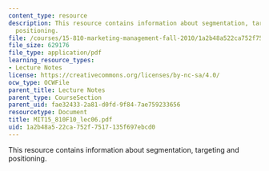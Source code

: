 ```yaml
---
content_type: resource
description: This resource contains information about segmentation, targeting and
  positioning.
file: /courses/15-810-marketing-management-fall-2010/1a2b48a522ca752f7517135f697ebcd0_MIT15_810F10_lec06.pdf
file_size: 629176
file_type: application/pdf
learning_resource_types:
- Lecture Notes
license: https://creativecommons.org/licenses/by-nc-sa/4.0/
ocw_type: OCWFile
parent_title: Lecture Notes
parent_type: CourseSection
parent_uid: fae32433-2a81-d0fd-9f84-7ae759233656
resourcetype: Document
title: MIT15_810F10_lec06.pdf
uid: 1a2b48a5-22ca-752f-7517-135f697ebcd0
---
```

This resource contains information about segmentation, targeting and positioning.
